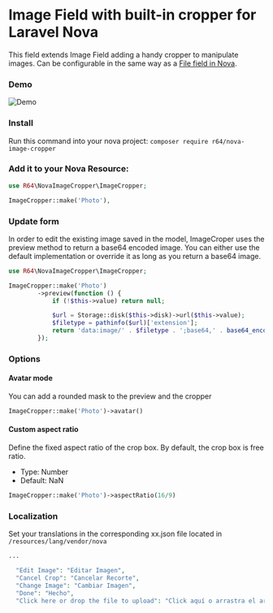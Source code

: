 # Image Field with built-in cropper for Laravel Nova

This field extends Image Field adding a handy cropper to manipulate images. Can be configurable in the same way as a [File field in Nova](https://nova.laravel.com/docs/1.0/resources/file-fields.html).

### Demo

![Demo](http://g.recordit.co/9ubWDbqNNL.gif)

### Install

Run this command into your nova project:
`composer require r64/nova-image-cropper`

### Add it to your Nova Resource:

```php
use R64\NovaImageCropper\ImageCropper;

ImageCropper::make('Photo'),
```

### Update form

In order to edit the existing image saved in the model, ImageCroper uses the preview method to return a base64 encoded image. You can either use the default implementation or override it as long as you return a base64 image.

```php
use R64\NovaImageCropper\ImageCropper;

ImageCropper::make('Photo')
        ->preview(function () {
            if (!$this->value) return null;

            $url = Storage::disk($this->disk)->url($this->value);
            $filetype = pathinfo($url)['extension'];
            return 'data:image/' . $filetype . ';base64,' . base64_encode(file_get_contents($url));
        });
```

### Options

#### Avatar mode

You can add a rounded mask to the preview and the cropper

```php
ImageCropper::make('Photo')->avatar()
```

#### Custom aspect ratio

Define the fixed aspect ratio of the crop box. By default, the crop box is free ratio.

- Type: Number
- Default: NaN

```php
ImageCropper::make('Photo')->aspectRatio(16/9)
```

### Localization

Set your translations in the corresponding xx.json file located in `/resources/lang/vendor/nova`

```php
...

  "Edit Image": "Editar Imagen",
  "Cancel Crop": "Cancelar Recorte",
  "Change Image": "Cambiar Imagen",
  "Done": "Hecho",
  "Click here or drop the file to upload": "Click aquí o arrastra el archivo para comenzar la subida"
```
